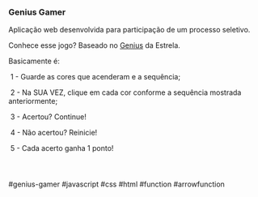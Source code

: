 ### Genius Gamer

Aplicação web desenvolvida para participação de um processo seletivo.

Conhece esse jogo? Baseado no [Genius](https://www.estrela.com.br/genius/p)  da Estrela.

Basicamente é:

​	1 - Guarde as cores que acenderam e a sequência;

​	2 - Na SUA VEZ, clique em cada cor conforme a sequência mostrada anteriormente;

​	3 - Acertou? Continue!

​	4 - Não acertou? Reinicie!

​	5 - Cada acerto ganha 1 ponto! 

### 







​	



#genius-gamer #javascript #css #html #function #arrowfunction